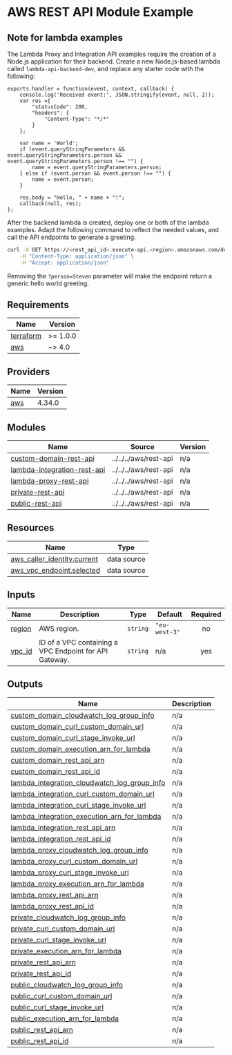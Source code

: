 # AWS REST API Module Example

## Note for lambda examples
The Lambda Proxy and Integration API examples require the creation of a Node.js application for their backend. Create a new Node.js-based lambda called `lambda-api-backend-dev`, and replace any starter code with the following:

```node
exports.handler = function(event, context, callback) {
    console.log('Received event:', JSON.stringify(event, null, 2));
    var res ={
        "statusCode": 200,
        "headers": {
            "Content-Type": "*/*"
        }
    };
    
    var name = 'World';
    if (event.queryStringParameters && event.queryStringParameters.person && event.queryStringParameters.person !== "") {
        name = event.queryStringParameters.person;
    } else if (event.person && event.person !== "") {
        name = event.person;
    }
    
    res.body = "Hello, " + name + "!";
    callback(null, res);
};
```

After the backend lambda is created, deploy one or both of the lambda examples. Adapt the following command to reflect the needed values, and call the API endpoints to generate a greeting.

```bash
curl -X GET https://<rest_api_id>.execute-api.<region>.amazonaws.com/dev/v1/greet?person=Steven \
    -H "Content-Type: application/json" \
    -H "Accept: application/json"
```

Removing the `?person=Steven` parameter will make the endpoint return a generic hello world greeting.

<!-- BEGIN_TF_DOCS -->
## Requirements

| Name | Version |
|------|---------|
| <a name="requirement_terraform"></a> [terraform](#requirement\_terraform) | >= 1.0.0 |
| <a name="requirement_aws"></a> [aws](#requirement\_aws) | ~> 4.0 |

## Providers

| Name | Version |
|------|---------|
| <a name="provider_aws"></a> [aws](#provider\_aws) | 4.34.0 |

## Modules

| Name | Source | Version |
|------|--------|---------|
| <a name="module_custom-domain-rest-api"></a> [custom-domain-rest-api](#module\_custom-domain-rest-api) | ../../../aws/rest-api | n/a |
| <a name="module_lambda-integration-rest-api"></a> [lambda-integration-rest-api](#module\_lambda-integration-rest-api) | ../../../aws/rest-api | n/a |
| <a name="module_lambda-proxy-rest-api"></a> [lambda-proxy-rest-api](#module\_lambda-proxy-rest-api) | ../../../aws/rest-api | n/a |
| <a name="module_private-rest-api"></a> [private-rest-api](#module\_private-rest-api) | ../../../aws/rest-api | n/a |
| <a name="module_public-rest-api"></a> [public-rest-api](#module\_public-rest-api) | ../../../aws/rest-api | n/a |

## Resources

| Name | Type |
|------|------|
| [aws_caller_identity.current](https://registry.terraform.io/providers/hashicorp/aws/latest/docs/data-sources/caller_identity) | data source |
| [aws_vpc_endpoint.selected](https://registry.terraform.io/providers/hashicorp/aws/latest/docs/data-sources/vpc_endpoint) | data source |

## Inputs

| Name | Description | Type | Default | Required |
|------|-------------|------|---------|:--------:|
| <a name="input_region"></a> [region](#input\_region) | AWS region. | `string` | `"eu-west-3"` | no |
| <a name="input_vpc_id"></a> [vpc\_id](#input\_vpc\_id) | ID of a VPC containing a VPC Endpoint for API Gateway. | `string` | n/a | yes |

## Outputs

| Name | Description |
|------|-------------|
| <a name="output_custom_domain_cloudwatch_log_group_info"></a> [custom\_domain\_cloudwatch\_log\_group\_info](#output\_custom\_domain\_cloudwatch\_log\_group\_info) | n/a |
| <a name="output_custom_domain_curl_custom_domain_url"></a> [custom\_domain\_curl\_custom\_domain\_url](#output\_custom\_domain\_curl\_custom\_domain\_url) | n/a |
| <a name="output_custom_domain_curl_stage_invoke_url"></a> [custom\_domain\_curl\_stage\_invoke\_url](#output\_custom\_domain\_curl\_stage\_invoke\_url) | n/a |
| <a name="output_custom_domain_execution_arn_for_lambda"></a> [custom\_domain\_execution\_arn\_for\_lambda](#output\_custom\_domain\_execution\_arn\_for\_lambda) | n/a |
| <a name="output_custom_domain_rest_api_arn"></a> [custom\_domain\_rest\_api\_arn](#output\_custom\_domain\_rest\_api\_arn) | n/a |
| <a name="output_custom_domain_rest_api_id"></a> [custom\_domain\_rest\_api\_id](#output\_custom\_domain\_rest\_api\_id) | n/a |
| <a name="output_lambda_integration_cloudwatch_log_group_info"></a> [lambda\_integration\_cloudwatch\_log\_group\_info](#output\_lambda\_integration\_cloudwatch\_log\_group\_info) | n/a |
| <a name="output_lambda_integration_curl_custom_domain_url"></a> [lambda\_integration\_curl\_custom\_domain\_url](#output\_lambda\_integration\_curl\_custom\_domain\_url) | n/a |
| <a name="output_lambda_integration_curl_stage_invoke_url"></a> [lambda\_integration\_curl\_stage\_invoke\_url](#output\_lambda\_integration\_curl\_stage\_invoke\_url) | n/a |
| <a name="output_lambda_integration_execution_arn_for_lambda"></a> [lambda\_integration\_execution\_arn\_for\_lambda](#output\_lambda\_integration\_execution\_arn\_for\_lambda) | n/a |
| <a name="output_lambda_integration_rest_api_arn"></a> [lambda\_integration\_rest\_api\_arn](#output\_lambda\_integration\_rest\_api\_arn) | n/a |
| <a name="output_lambda_integration_rest_api_id"></a> [lambda\_integration\_rest\_api\_id](#output\_lambda\_integration\_rest\_api\_id) | n/a |
| <a name="output_lambda_proxy_cloudwatch_log_group_info"></a> [lambda\_proxy\_cloudwatch\_log\_group\_info](#output\_lambda\_proxy\_cloudwatch\_log\_group\_info) | n/a |
| <a name="output_lambda_proxy_curl_custom_domain_url"></a> [lambda\_proxy\_curl\_custom\_domain\_url](#output\_lambda\_proxy\_curl\_custom\_domain\_url) | n/a |
| <a name="output_lambda_proxy_curl_stage_invoke_url"></a> [lambda\_proxy\_curl\_stage\_invoke\_url](#output\_lambda\_proxy\_curl\_stage\_invoke\_url) | n/a |
| <a name="output_lambda_proxy_execution_arn_for_lambda"></a> [lambda\_proxy\_execution\_arn\_for\_lambda](#output\_lambda\_proxy\_execution\_arn\_for\_lambda) | n/a |
| <a name="output_lambda_proxy_rest_api_arn"></a> [lambda\_proxy\_rest\_api\_arn](#output\_lambda\_proxy\_rest\_api\_arn) | n/a |
| <a name="output_lambda_proxy_rest_api_id"></a> [lambda\_proxy\_rest\_api\_id](#output\_lambda\_proxy\_rest\_api\_id) | n/a |
| <a name="output_private_cloudwatch_log_group_info"></a> [private\_cloudwatch\_log\_group\_info](#output\_private\_cloudwatch\_log\_group\_info) | n/a |
| <a name="output_private_curl_custom_domain_url"></a> [private\_curl\_custom\_domain\_url](#output\_private\_curl\_custom\_domain\_url) | n/a |
| <a name="output_private_curl_stage_invoke_url"></a> [private\_curl\_stage\_invoke\_url](#output\_private\_curl\_stage\_invoke\_url) | n/a |
| <a name="output_private_execution_arn_for_lambda"></a> [private\_execution\_arn\_for\_lambda](#output\_private\_execution\_arn\_for\_lambda) | n/a |
| <a name="output_private_rest_api_arn"></a> [private\_rest\_api\_arn](#output\_private\_rest\_api\_arn) | n/a |
| <a name="output_private_rest_api_id"></a> [private\_rest\_api\_id](#output\_private\_rest\_api\_id) | n/a |
| <a name="output_public_cloudwatch_log_group_info"></a> [public\_cloudwatch\_log\_group\_info](#output\_public\_cloudwatch\_log\_group\_info) | n/a |
| <a name="output_public_curl_custom_domain_url"></a> [public\_curl\_custom\_domain\_url](#output\_public\_curl\_custom\_domain\_url) | n/a |
| <a name="output_public_curl_stage_invoke_url"></a> [public\_curl\_stage\_invoke\_url](#output\_public\_curl\_stage\_invoke\_url) | n/a |
| <a name="output_public_execution_arn_for_lambda"></a> [public\_execution\_arn\_for\_lambda](#output\_public\_execution\_arn\_for\_lambda) | n/a |
| <a name="output_public_rest_api_arn"></a> [public\_rest\_api\_arn](#output\_public\_rest\_api\_arn) | n/a |
| <a name="output_public_rest_api_id"></a> [public\_rest\_api\_id](#output\_public\_rest\_api\_id) | n/a |
<!-- END_TF_DOCS -->